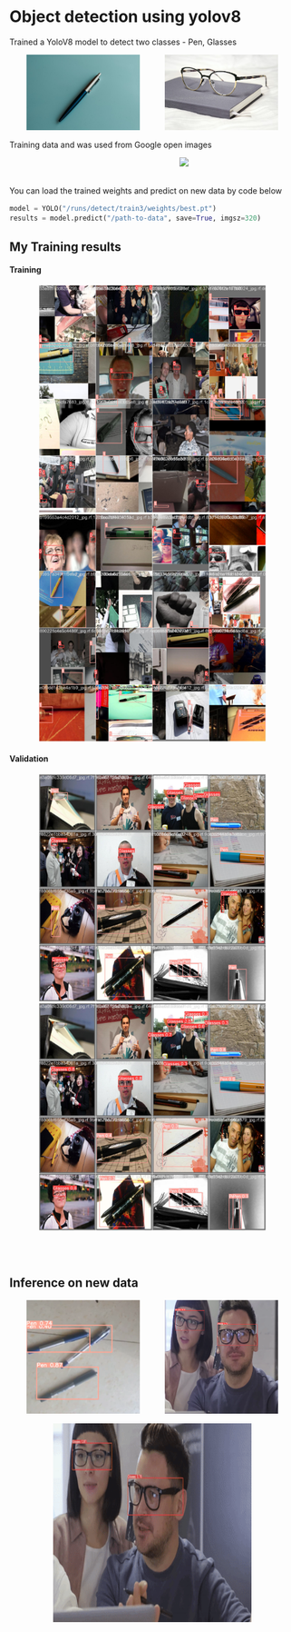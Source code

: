 <h1> Object detection using yolov8 </h1>
<p>Trained a YoloV8 model to detect two classes - Pen, Glasses </p1>

<p align="center">
  <img src="/imgs/pen.jpg" width="200" hspace="20"/>
  <img src="imgs/glasses.jpg" width="200" hspace="20"/> 
</p>

<p>Training data and was used from Google open images</p>
  <img src="https://cdn.analyticsvidhya.com/wp-content/uploads/2018/05/Open-Images.png" width="400" hspace="300"/> 
<br>
<br>
<p> You can load the trained weights and predict on new data by code below </p>

```python
model = YOLO("/runs/detect/train3/weights/best.pt")
results = model.predict("/path-to-data", save=True, imgsz=320)
```


<h2>My Training results</h2>
<h4>Training </h4>
<p align="center">
  <img src="/runs/detect/train3/train_batch1.jpg" width="400" hspace="20"/>
  <img src="/runs/detect/train3/train_batch2.jpg" width="400" hspace="20"/>
</p>

<h4>Validation</h4>
<p align="center">
  <img src="/runs/detect/train3/val_batch0_labels.jpg" width="400" hspace="20"/>
  <img src="/runs/detect/train3/val_batch0_pred.jpg" width="400" hspace="20"/>
</p>
<br>
<br>
<h2>Inference on new data</h2>
<p align="center">
  <img src="/runs/inference-6.png" width="200" height="200" hspace="20"/>
  <img src="/runs/inference-2.png" width="200" height="200" hspace="20"/>
</p>

<p align="center">
  <img src="/runs/inf3.gif" width="350" height="350" />
</p>
